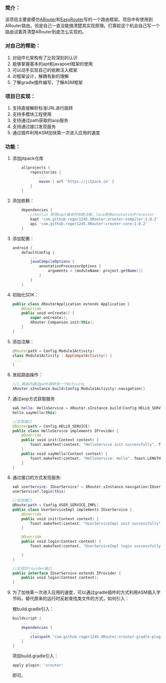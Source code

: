 ### 简介：

该项目主要是模仿[ARouter](https://github.com/alibaba/ARouter)和[EasyRouter](https://github.com/Xiasm/EasyRouter)写的一个路由框架。项目中有使用到ARouter路由，但是自己一直没能搞清楚其实现原理。打算趁这个机会自己写一个路由试着弄清楚ARouter到底怎么实现的。

### 对自己的帮助：

1. 对组件化架构有了比较深刻的认识
2. 能够掌握基本的apt和javapoet框架的使用
3. 可以动手实现自己的依赖注入框架
4. 对框架设计，解耦有新的理解
5. 了解gradle插件编写，了解ASM框架

### 项目已实现：

1. 支持直接解析标准URL进行跳转
2. 支持多模块工程使用
3. 支持通过path获取的aop服务
4. 支持通过接口发现服务
5. 通过插件利用ASM加快第一次进入应用的速度

### 功能：

1. 添加jitpack仓库

    ```groovy
        allprojects {
            repositories {
                ...
                maven { url 'https://jitpack.io' }
            }
        }
    ```

2. 添加依赖：

    ```groovy
        dependencies {
            //kotlin 使用kapt编译时依赖注解，Java使用annotationProcessor
            kapt 'com.github.roger1245.XRouter:xrouter-compiler:1.0.2'
            api 'com.github.roger1245.XRouter:xrouter-core:1.0.2'
        }
    ```

3. 添加配置：

   ```groovy
   android {
       defaultConfig {
           ...
           javaCompileOptions {
               annotationProcessorOptions {
                   arguments = [moduleName: project.getName()]
               }
           }
       }
   
   ```

4. 初始化SDK：

   ```kotlin
   public class XRouterApplication extends Application {
       @Override
       public void onCreate() {
           super.onCreate();
           XRouter.Companion.init(this);
       }
   }
   ```

5. 添加注解：

   ```kotlin
   @Route(path = Config.Module1Activity)
   class Module1Activity : AppCompatActivity() {
   	...
   }
   ```

6. 发起路由操作：

   ```kotlin
   //1.路由内通过path跳转另一个Activity
   XRouter.sInstance.build(Config.Module1Activity).navigation()
   ```

7. 通过aop方式获取服务

   ```kotlin
   val hello: HelloService = XRouter.sInstance.build(Config.HELLO_SERVICE).navigation() as HelloService
   hello.sayHello(this)
   
   //实现接口
   @Route(path = Config.HELLO_SERVICE)
   public class HelloService implements IProvider {
       @Override
       public void init(Context context) {
           Toast.makeText(context, "HelloService init successfully", Toast.LENGTH_SHORT).show();
       }
       public void sayHello(Context context) {
           Toast.makeText(context, "HelloService: Hello", Toast.LENGTH_SHORT).show();
       }
   }
   ```

8. 通过接口的方式发现服务:

   ```kotlin
   val userService: IUserService? = XRouter.sInstance.navigation(IUserService::class.java)
   userService?.login(this)
   
   //实现接口
   @Route(path = Config.USER_SERVICE_IMPL)
   public class UserServiceImpl implements IUserService {
       @Override
       public void init(Context context) {
           Toast.makeText(context, "UserServiceImpl init successfully", Toast.LENGTH_SHORT).show();
       }
   
       @Override
       public void login(Context context) {
           Toast.makeText(context, "UserServiceImpl login successfully", Toast.LENGTH_SHORT).show();
   
       }
   }
   
   //实现IProvider接口
   public interface IUserService extends IProvider {
       public void login(Context context);
   }
   ```

9. 为了加快第一次进入应用的速度，可以通过gradle插件的方式利用ASM插入字节码，替代原来的运行时反射查找类文件的方式，如何引入：

    根build.gradle引入：

    ```groovy
    buildscript {
    	...
        dependencies {
            ....
            classpath "com.github.roger1245.XRouter:xrouter-gradle-plugin:latestversion"
        }
    }
    ```

    项目build.gradle引入：

    ```groovy
    apply plugin: 'xrouter'
    ```

    即可。
